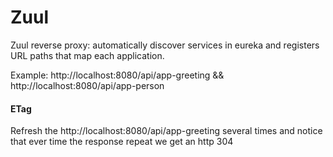# Zuul
Zuul reverse proxy: automatically discover services in eureka and registers URL paths that map each application.

Example: http://localhost:8080/api/app-greeting && http://localhost:8080/api/app-person

#### ETag
Refresh the http://localhost:8080/api/app-greeting several times and notice that ever time the response repeat we get an http 304 

